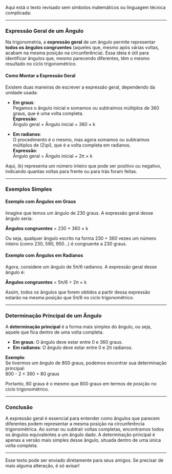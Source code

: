 Aqui está o texto revisado sem símbolos matemáticos ou linguagem técnica complicada:  

---

### **Expressão Geral de um Ângulo**  

Na trigonometria, a **expressão geral** de um ângulo permite representar **todos os ângulos congruentes** (aqueles que, mesmo após várias voltas, acabam na mesma posição na circunferência). Essa ideia é útil para identificar ângulos que, mesmo parecendo diferentes, têm o mesmo resultado no ciclo trigonométrico.  

#### **Como Montar a Expressão Geral**  
Existem duas maneiras de escrever a expressão geral, dependendo da unidade usada:  

- **Em graus**:  
  Pegamos o ângulo inicial e somamos ou subtraímos múltiplos de 360 graus, que é uma volta completa.  
  **Expressão**:  
  Ângulo geral = Ângulo inicial + 360 × k  

- **Em radianos**:  
  O procedimento é o mesmo, mas agora somamos ou subtraímos múltiplos de \(2\pi\), que é a volta completa em radianos.  
  **Expressão**:  
  Ângulo geral = Ângulo inicial + 2π × k  

Aqui, \(k\) representa um número inteiro que pode ser positivo ou negativo, indicando quantas voltas para frente ou para trás foram feitas.

---

### **Exemplos Simples**  

#### **Exemplo com Ângulos em Graus**  
Imagine que temos um ângulo de 230 graus. A expressão geral desse ângulo seria:  

**Ângulos congruentes** = 230 + 360 × k  

Ou seja, qualquer ângulo escrito na forma 230 + 360 vezes um número inteiro (como 230, 590, 950...) é congruente a 230 graus.  

#### **Exemplo com Ângulos em Radianos**  
Agora, considere um ângulo de 5π/6 radianos. A expressão geral desse ângulo é:  

**Ângulos congruentes** = 5π/6 + 2π × k  

Assim, todos os ângulos que forem obtidos a partir dessa expressão estarão na mesma posição que 5π/6 no ciclo trigonométrico.

---

### **Determinação Principal de um Ângulo**  
A **determinação principal** é a forma mais simples do ângulo, ou seja, aquele que fica dentro de uma volta completa.  

- **Em graus**: O ângulo deve estar entre 0 e 360 graus.  
- **Em radianos**: O ângulo deve estar entre 0 e 2π radianos.  

**Exemplo**:  
Se tivermos um ângulo de 800 graus, podemos encontrar sua determinação principal:  
800 - 2 × 360 = 80 graus  

Portanto, 80 graus é o mesmo que 800 graus em termos de posição no ciclo trigonométrico.  

---

### **Conclusão**  
A expressão geral é essencial para entender como ângulos que parecem diferentes podem representar a mesma posição na circunferência trigonométrica. Ao somar ou subtrair voltas completas, encontramos todos os ângulos equivalentes a um ângulo dado. A determinação principal é apenas a versão mais simples desse ângulo, situada dentro de uma única volta completa.  

---

Esse texto pode ser enviado diretamente para seus amigos. Se precisar de mais alguma alteração, é só avisar!

